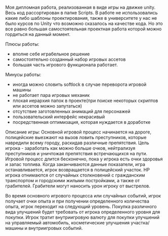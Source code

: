 Моя дипломная работа, реализованная в виде игры на движке unity. Весь код рассортирован в папке Scripts. 
В работе не использовались какие либо шаблоны проектирования, также в университете у нас не было курсов по Unity что возможно сказалось на качестве кода. Но это все равно большая самостоятельная проектная работа которой можно гордиться на данный момент.

Плюсы работы:
  + вполне себе играбельное решение
  + самостоятельно созданный набор игровых ассетов
  + большая часть игрового функционала работает.

Минусы работы:
  - иногда можно словить softlock в случае переворота игровой машины
  - не работает пара игровых механик
  - плохая иерархия папок в проекте(при поиске некоторых скриптов или ассетов можно запутаться)
  - отсутствие заготовленных анимаций для персонажей
  - пользовательский интерфейс некрасивый
  - посредственная оптимизация, которая нуждается в доработке

Описание игры:
  Основной игровой процесс начинается на дороге, полицейские выезжают на вызов ловить преступников, которые навредили всему городу, раскидав различные препятствия. Цель игрока - заработать как можно больше очков, нейтрализуя преступников и уничтожая препятствия встречающихся на пути. Игровой процесс длится бесконечно, пока у игрока есть очки здоровья и запас топлива. Когда заканчиваются данные показатели, игра останавливается, игрок возвращается в полицейский участок. HP игрока отнимаются от случайных столкновений с гражданским транспортом и городскими жилыми постройками, а также от грабителей. Грабители могут наносить урон игроку от выстрелов.
  
  Во время основного игрового процесса или случайных событий, игрок получает очки опыта и при получении определенного количества опыта, игрок переходит на следующий уровень. Покупка различного вида улучшений будет требовать от игрока определенного уровня для покупки. Игрок тратит внутриигровую валюту для покупки улучшений на управляемый автомобиль, косметические улучшения участка/машины и внутриигровых событий.

